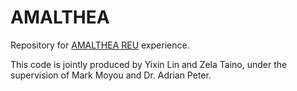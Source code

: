 # AMALTHEA
Repository for [AMALTHEA REU](http://www.amalthea-reu.org/) experience.

This code is jointly produced by Yixin Lin and Zela Taino, under the supervision of Mark Moyou and Dr. Adrian Peter.
